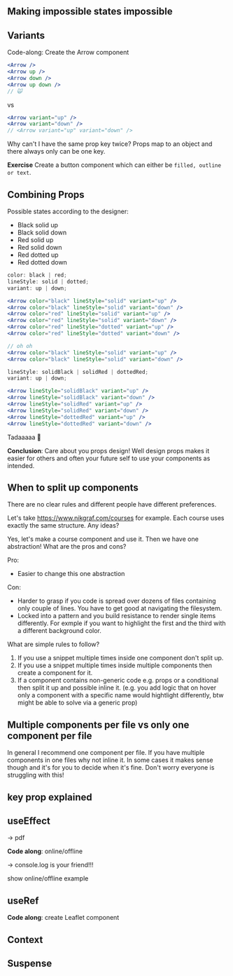 ## Making impossible states impossible

## Variants

Code-along: Create the Arrow component

```jsx
<Arrow />
<Arrow up />
<Arrow down />
<Arrow up down />
// 🙀
```

vs

```jsx
<Arrow variant="up" />
<Arrow variant="down" />
// <Arrow variant="up" variant="down" />
```

Why can't I have the same prop key twice? Props map to an object and there always only can be one key.

**Exercise** Create a button component which can either be `filled, outline or text`.

## Combining Props

Possible states according to the designer:

- Black solid up
- Black solid down
- Red solid up
- Red solid down
- Red dotted up
- Red dotted down

```js
color: black | red;
lineStyle: solid | dotted;
variant: up | down;
```

```jsx
<Arrow color="black" lineStyle="solid" variant="up" />
<Arrow color="black" lineStyle="solid" variant="down" />
<Arrow color="red" lineStyle="solid" variant="up" />
<Arrow color="red" lineStyle="solid" variant="down" />
<Arrow color="red" lineStyle="dotted" variant="up" />
<Arrow color="red" lineStyle="dotted" variant="down" />
```

```jsx
// oh oh
<Arrow color="black" lineStyle="solid" variant="up" />
<Arrow color="black" lineStyle="solid" variant="down" />
```

```js
lineStyle: solidBlack | solidRed | dottedRed;
variant: up | down;
```

```jsx
<Arrow lineStyle="solidBlack" variant="up" />
<Arrow lineStyle="solidBlack" variant="down" />
<Arrow lineStyle="solidRed" variant="up" />
<Arrow lineStyle="solidRed" variant="down" />
<Arrow lineStyle="dottedRed" variant="up" />
<Arrow lineStyle="dottedRed" variant="down" />
```

Tadaaaaa 🎊

**Conclusion**: Care about you props design! Well design props makes it easier for others and often your future self to use your components as intended.

## When to split up components

There are no clear rules and different people have different preferences.

Let's take https://www.nikgraf.com/courses for example.
Each course uses exactly the same structure. Any ideas?

Yes, let's make a course component and use it. Then we have one abstraction! What are the pros and cons?

Pro:

- Easier to change this one abstraction

Con:

- Harder to grasp if you code is spread over dozens of files containing only couple of lines. You have to get good at navigating the filesystem.
- Locked into a pattern and you build resistance to render single items differently. For exmple if you want to highlight the first and the third with a different background color.

What are simple rules to follow?

1. If you use a snippet multiple times inside one component don't split up.
2. If you use a snippet multiple times inside multiple components then create a component for it.
3. If a component contains non-generic code e.g. props or a conditional then split it up and possible inline it. (e.g. you add logic that on hover only a component with a specific name would hightlight differently, btw might be able to solve via a generic prop)

## Multiple components per file vs only one component per file

In general I recommend one component per file. If you have multiple components in one files why not inline it.
In some cases it makes sense though and it's for you to decide when it's fine. Don't worry everyone is struggling with this!

## key prop explained

## useEffect

-> pdf

**Code along**: online/offline

-> console.log is your friend!!!

show online/offline example

## useRef

**Code along**: create Leaflet component

## Context

## Suspense
